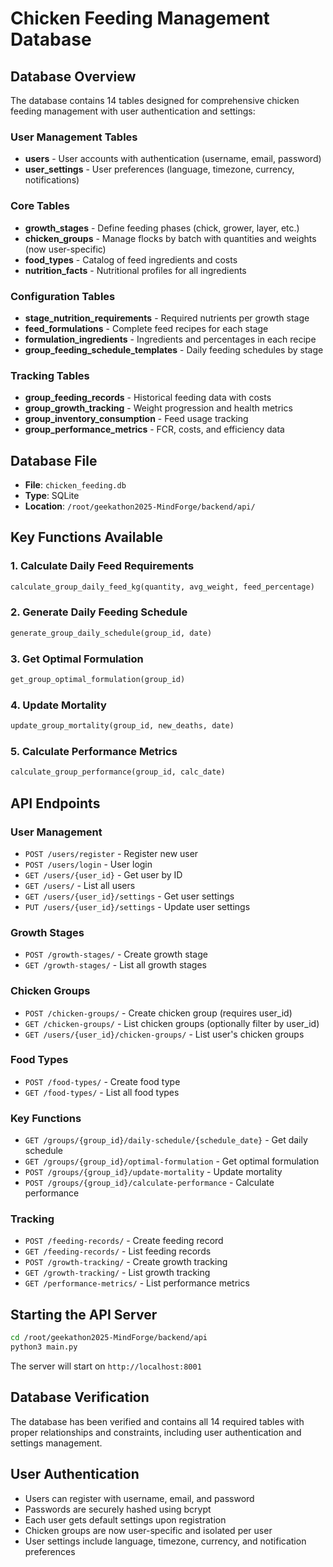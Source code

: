 # Chicken Feeding Management Database

## Database Overview
The database contains 14 tables designed for comprehensive chicken feeding management with user authentication and settings:

### User Management Tables
- **users** - User accounts with authentication (username, email, password)
- **user_settings** - User preferences (language, timezone, currency, notifications)

### Core Tables
- **growth_stages** - Define feeding phases (chick, grower, layer, etc.)
- **chicken_groups** - Manage flocks by batch with quantities and weights (now user-specific)
- **food_types** - Catalog of feed ingredients and costs
- **nutrition_facts** - Nutritional profiles for all ingredients

### Configuration Tables
- **stage_nutrition_requirements** - Required nutrients per growth stage
- **feed_formulations** - Complete feed recipes for each stage
- **formulation_ingredients** - Ingredients and percentages in each recipe
- **group_feeding_schedule_templates** - Daily feeding schedules by stage

### Tracking Tables
- **group_feeding_records** - Historical feeding data with costs
- **group_growth_tracking** - Weight progression and health metrics
- **group_inventory_consumption** - Feed usage tracking
- **group_performance_metrics** - FCR, costs, and efficiency data

## Database File
- **File**: `chicken_feeding.db`
- **Type**: SQLite
- **Location**: `/root/geekathon2025-MindForge/backend/api/`

## Key Functions Available

### 1. Calculate Daily Feed Requirements
```python
calculate_group_daily_feed_kg(quantity, avg_weight, feed_percentage)
```

### 2. Generate Daily Feeding Schedule
```python
generate_group_daily_schedule(group_id, date)
```

### 3. Get Optimal Formulation
```python
get_group_optimal_formulation(group_id)
```

### 4. Update Mortality
```python
update_group_mortality(group_id, new_deaths, date)
```

### 5. Calculate Performance Metrics
```python
calculate_group_performance(group_id, calc_date)
```

## API Endpoints

### User Management
- `POST /users/register` - Register new user
- `POST /users/login` - User login
- `GET /users/{user_id}` - Get user by ID
- `GET /users/` - List all users
- `GET /users/{user_id}/settings` - Get user settings
- `PUT /users/{user_id}/settings` - Update user settings

### Growth Stages
- `POST /growth-stages/` - Create growth stage
- `GET /growth-stages/` - List all growth stages

### Chicken Groups
- `POST /chicken-groups/` - Create chicken group (requires user_id)
- `GET /chicken-groups/` - List chicken groups (optionally filter by user_id)
- `GET /users/{user_id}/chicken-groups/` - List user's chicken groups

### Food Types
- `POST /food-types/` - Create food type
- `GET /food-types/` - List all food types

### Key Functions
- `GET /groups/{group_id}/daily-schedule/{schedule_date}` - Get daily schedule
- `GET /groups/{group_id}/optimal-formulation` - Get optimal formulation
- `POST /groups/{group_id}/update-mortality` - Update mortality
- `POST /groups/{group_id}/calculate-performance` - Calculate performance

### Tracking
- `POST /feeding-records/` - Create feeding record
- `GET /feeding-records/` - List feeding records
- `POST /growth-tracking/` - Create growth tracking
- `GET /growth-tracking/` - List growth tracking
- `GET /performance-metrics/` - List performance metrics

## Starting the API Server
```bash
cd /root/geekathon2025-MindForge/backend/api
python3 main.py
```

The server will start on `http://localhost:8001`

## Database Verification
The database has been verified and contains all 14 required tables with proper relationships and constraints, including user authentication and settings management.

## User Authentication
- Users can register with username, email, and password
- Passwords are securely hashed using bcrypt
- Each user gets default settings upon registration
- Chicken groups are now user-specific and isolated per user
- User settings include language, timezone, currency, and notification preferences

